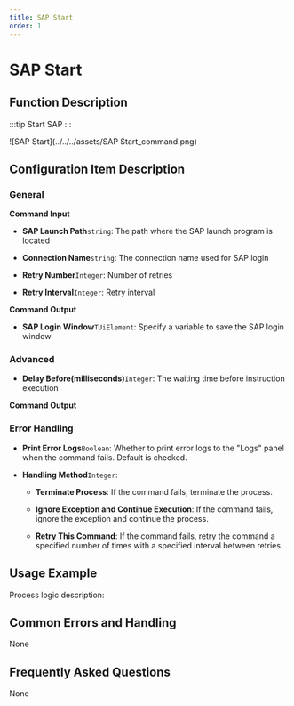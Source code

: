 ```yaml
---
title: SAP Start
order: 1
---
```


# SAP Start

## Function Description

:::tip 
Start SAP
:::

![SAP Start](../../../assets/SAP Start_command.png)

## Configuration Item Description

### General

**Command Input**

- **SAP Launch Path**`string`: The path where the SAP launch program is located

- **Connection Name**`string`: The connection name used for SAP login

- **Retry Number**`Integer`: Number of retries

- **Retry Interval**`Integer`: Retry interval


**Command Output**

- **SAP Login Window**`TUiElement`: Specify a variable to save the SAP login window

### Advanced

- **Delay Before(milliseconds)**`Integer`: The waiting time before instruction execution


**Command Output**

### Error Handling

- **Print Error Logs**`Boolean`: Whether to print error logs to the "Logs" panel when the command fails. Default is checked. 

- **Handling Method**`Integer`:

    - **Terminate Process**: If the command fails, terminate the process.

    - **Ignore Exception and Continue Execution**: If the command fails, ignore the exception and continue the process.

    - **Retry This Command**: If the command fails, retry the command a specified number of times with a specified interval between retries.

## Usage Example

Process logic description:

## Common Errors and Handling

None

## Frequently Asked Questions

None

